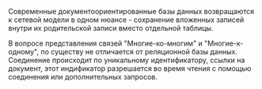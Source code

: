 Современные документоориентированные базы данных возвращаются к сетевой модели в одном нюансе - сохранение вложенных записей внутри их родительской записи вместо отдельной таблицы.

В вопросе представления связей "Многие-ко-многим" и "Многие-к-одному", по существу не отличается от реляционной базы данных. Соединение происходит по уникальному идентификатору, ссылки на документ, этот индификатор разрешается во время чтения с помощью соединения или дополнительных запросов. 